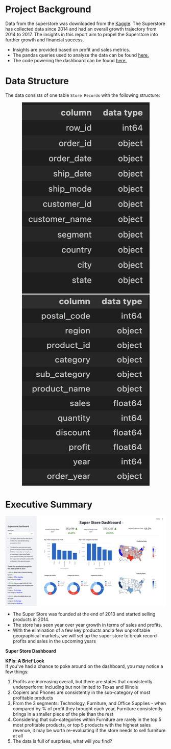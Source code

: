# Project Background

Data from the superstore was downloaded from the [Kaggle](https://www.kaggle.com/datasets/vivek468/superstore-dataset-final?resource=download). The Superstore has collected data since 2014 and had an overall growth trajectory from 2014 to 2017. The insights in this report aim to propel the Superstore into further growth and financial success.

- Insights are provided based on profit and sales metrics.
- The pandas queries used to analyze the data can be found [here.](https://github.com/Dilcia19/superstore_analysis/blob/main/scripts/superstore_analysis.py)
- The code powering the dashboard can be found [here.](https://github.com/Dilcia19/superstore_analysis/blob/main/scripts/main.py)

# Data Structure

The data consists of one table `Store Records` with the following structure:

<div style="text-align: center;">
  <img src="data/entity_relationship_diagram1.png" alt="Superstore Data Structure" height="600" width="400" />
  <img src="data/entity_relationship_diagram2.png" alt="Second Image" height="600" width="400" /> 
</div>

# Executive Summary

![Superstore Dashboard](data/superstore.png)

- The Super Store was founded at the end of 2013 and started selling products in 2014. 
- The store has seen year over year growth in terms of sales and profits. 
- With the elimination of a few key products and a few unprofitable geographical markets, we will set up the super store to break record profits and sales in the upcoming years

**Super Store Dashboard**



**KPIs: A Brief Look**<br>
If you've had a chance to poke around on the dashboard, you may notice a few things:
1. Profits are increasing overall, but there are states that consistently underperform: Including but not limited to Texas and Illinois
2. Copiers and Phones are consistently in the sub-category of most profitable products
3. From the 3 segments: Technology, Furniture, and Office Supplies - when compared by % of profit they brought each year, Furniture consistently brings in a smaller piece of the pie than the rest
4. Considering that sub-categories within Furniture are rarely in the top 5 most profitable products, or top 5 products with the highest sales revenue, it may be worth re-evaluating if the store needs to sell furniture at all  
5. The data is full of surprises, what will you find?
